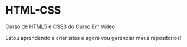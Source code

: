 # HTML-CSS
 Curso de HTML5 e CSS3 do Curso Em Video

Estou aprendendo a criar sites e agora vou gerenciar meus repositórios!
